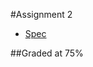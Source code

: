 #Assignment 2
* [Spec](http://www.computing.dcu.ie/~mcrane/CA4006Assignment2.html)

##Graded at 75%
